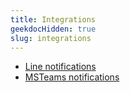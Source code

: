 ```yaml
---
title: Integrations
geekdocHidden: true
slug: integrations
---
```


* <a href="/modules/alerts/integrations/line">Line notifications</a>
* <a href="/modules/alerts/integrations/msteams">MSTeams notifications</a>
